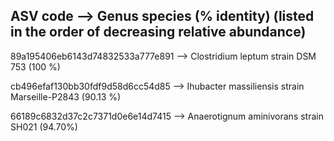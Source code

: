 ##  ASV code --> Genus species (% identity) (listed in the order of decreasing relative abundance)

89a195406eb6143d74832533a777e891 --> Clostridium leptum strain DSM 753 (100 %)

cb496efaf130bb30fdf9d58d6cc54d85 --> Ihubacter massiliensis strain Marseille-P2843 (90.13 %)

66189c6832d37c2c7371d0e6e14d7415 --> Anaerotignum aminivorans strain SH021 (94.70%)




